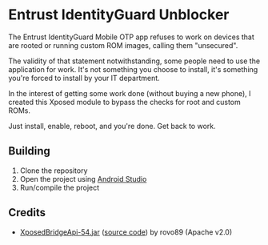 Entrust IdentityGuard Unblocker
===============================

The Entrust IdentityGuard Mobile OTP app refuses to work on devices that are rooted or running custom ROM images, calling them "unsecured".

The validity of that statement notwithstanding, some people need to use the application for work.
It's not something you choose to install, it's something you're forced to install by your IT department.

In the interest of getting some work done (without buying a new phone), I created this Xposed
module to bypass the checks for root and custom ROMs.

Just install, enable, reboot, and you're done. Get back to work.

Building
--------

1. Clone the repository
2. Open the project using [Android Studio](https://developer.android.com/sdk/installing/studio.html)
3. Run/compile the project

Credits
-------
- [XposedBridgeApi-54.jar](http://forum.xda-developers.com/showpost.php?p=51828909) ([source code](https://github.com/rovo89/XposedBridge)) by rovo89 (Apache v2.0)
